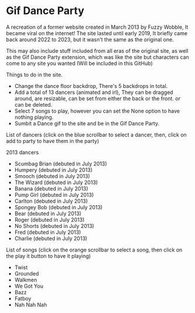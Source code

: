 # Gif Dance Party
A recreation of a former website created in March 2013 by Fuzzy Wobble, It became viral on the internet! The site lasted until early 2019, It briefly came back around 2022 to 2023, but it wasn't the same as the original one.

This may also include stuff included from all eras of the original site, as well as the Gif Dance Party extension, which was like the site but characters can come to any site you wanted (Will be included in this GitHub)

Things to do in the site.

- Change the dance floor backdrop, There's 5 backdrops in total.
- Add a total of 13 dancers (animated and irl), They can be dragged around, are resizable, can be set from either the back or the front. or can be deleted.
- Select 7 songs to play, however you can set the None option to have nothing playing.
- Sumbit a Dance gif to the site and be in the Gif Dance Party.

List of dancers (click on the blue scrollbar to select a dancer, then, click on add to party to have them in the party)

2013 dancers
- Scumbag Brian (debuted in July 2013)
- Humpery (debuted in July 2013)
- Smooch (debuted in July 2013)
- The Wizard (debuted in July 2013)
- Banana (debuted in July 2013)
- Pump Girl (debuted in July 2013)
- Carlton (debuted in July 2013)
- Spongey Bob (debuted in July 2013)
- Bear (debuted in July 2013)
- Roger (debuted in July 2013)
- No Shorts (debuted in July 2013)
- Fred (debuted in July 2013)
- Charlie (debuted in July 2013)

List of songs (click on the orange scrollbar to select a song, then click on the play it button to have it playing)
- Twist
- Grounded
- Walkmen
- We Got You
- Bazz
- Fatboy
- Nah Nah Nah
